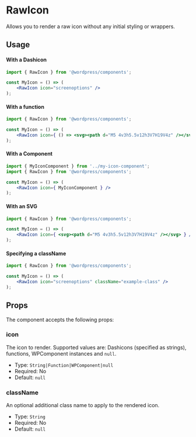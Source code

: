 # RawIcon

Allows you to render a raw icon without any initial styling or wrappers.

## Usage

#### With a Dashicon

```jsx
import { RawIcon } from '@wordpress/components';

const MyIcon = () => (
	<RawIcon icon="screenoptions" />
);
```

#### With a function

```jsx
import { RawIcon } from '@wordpress/components';

const MyIcon = () => (
	<RawIcon icon={ () => <svg><path d="M5 4v3h5.5v12h3V7H19V4z" /></svg> } />
);
```

#### With a Component

```jsx
import { MyIconComponent } from '../my-icon-component';
import { RawIcon } from '@wordpress/components';

const MyIcon = () => (
	<RawIcon icon={ MyIconComponent } />
);
```

#### With an SVG

```jsx
import { RawIcon } from '@wordpress/components';

const MyIcon = () => (
	<RawIcon icon={ <svg><path d="M5 4v3h5.5v12h3V7H19V4z" /></svg> } />
);
```

#### Specifying a className

```jsx
import { RawIcon } from '@wordpress/components';

const MyIcon = () => (
	<RawIcon icon="screenoptions" className="example-class" />
);
```

## Props

The component accepts the following props:

### icon

The icon to render. Supported values are: Dashicons (specified as strings), functions, WPComponent instances and `null`.

- Type: `String|Function|WPComponent|null`
- Required: No
- Default: `null`

### className

An optional additional class name to apply to the rendered icon.

- Type: `String`
- Required: No
- Default: `null`
